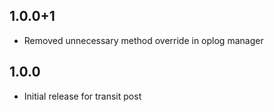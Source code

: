 ## 1.0.0+1

* Removed unnecessary method override in oplog manager

## 1.0.0

* Initial release for transit post
